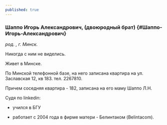 ```yaml
---
published: true
---
```


### Шаппо Игорь Александрович, (двоюродный брат) {#Шаппо-Игорь-Александрович}

_род. , г. Минск._



Никогда с ним не виделись.

Живет в Минске.

По Минской телефонной базе, на него записана квартира на ул. Заславская 12, кв 183. тел. 2267810.

Причем соседняя квартира - 182, записана на его маму Шаппо Л.Н.

Судя по linkedin:

- учился в БГУ

- работает с 2004 года в фирме матери - Белинтаком (Belintacom).

